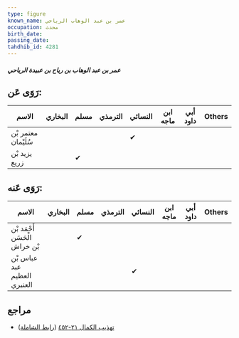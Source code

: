 ```yaml
---
type: figure
known_name: عمر بن عبد الوهاب الرياحي
occupation: محدث
birth_date:
passing_date:
tahdhib_id: 4281
---
```

##### عمر بن عبد الوهاب بن رياح بن عبيدة الرياحي

## رَوَى عَن:
| الاسم               | البخاري | مسلم | الترمذي | النسائي | ابن ماجه | أبي داود | Others |
| ------------------- | ------- | ---- | ------- | ------- | -------- | -------- | ------ |
| معتمر بْن سُلَيْمان |         |      |         | ✔       |          |          |        |
| يزيد بْن زريع       |         | ✔    |         |         |          |          |        |
## رَوَى عَنه:
| الاسم                         | البخاري | مسلم | الترمذي | النسائي | ابن ماجه | أبي داود | Others |
| ----------------------------- | ------- | ---- | ------- | ------- | -------- | -------- | ------ |
| أَحْمَد بْن الْحَسَن بْن خراش |         | ✔    |         |         |          |          |        |
| عباس بْن عبد العظيم العنبري   |         |      |         | ✔       |          |          |        |
## مراجع
- [تهذيب الكمال ٢١-٤٥٢](obsidian://open?vault=Tahdhib-al-Kamal&file=Figures/٤٢٨١-عمر%20بن%20عبد%20الوهاب%20بن%20رياح%20بن%20عبيدة%20الرياحي) ([رابط الشاملة](https://shamela.ws/book/3722/11099))